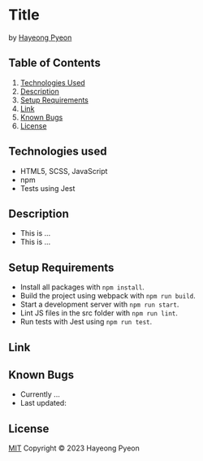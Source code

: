 # Title
by [Hayeong Pyeon](https://www.hayeong.website)

## Table of Contents

1. [Technologies Used](#technologies-used)
2. [Description](#description)
3. [Setup Requirements](#setup-requirements)
4. [Link](#link)
5. [Known Bugs](#known-bugs)
6. [License](#license)

## Technologies used
- HTML5, SCSS, JavaScript
- npm
- Tests using Jest

## Description
- This is ...
- This is ...

## Setup Requirements
* Install all packages with `npm install`.
* Build the project using webpack with `npm run build`.
* Start a development server with `npm run start`.
* Lint JS files in the src folder with `npm run lint`.
* Run tests with Jest using `npm run test`.

## Link


## Known Bugs
- Currently ...
- Last updated: 

## License
[MIT](/LICENSE.txt) Copyright © 2023 Hayeong Pyeon